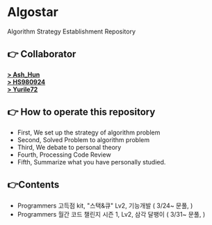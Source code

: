 # Algostar
Algorithm Strategy Establishment Repository

## 👉 Collaborator
[**> Ash_Hun**](https://github.com/ash-hun)  
[**> HS980924**](https://github.com/HS980924)  
[**> Yurile72**](https://github.com/Yurile72)

## 👉 How to operate this repository
- First, We set up the strategy of algorithm problem  
- Second, Solved Problem to algorithm problem  
- Third, We debate to personal theory
- Fourth, Processing Code Review  
- Fifth, Summarize what you have personally studied.  

## 👉Contents
- Programmers 고득점 kit, "스택&큐" Lv2, 기능개발 ( 3/24~ 문풀,  )
- Programmers 월간 코드 챌린지 시즌 1, Lv2, 삼각 달팽이 ( 3/31~ 문풀, )
